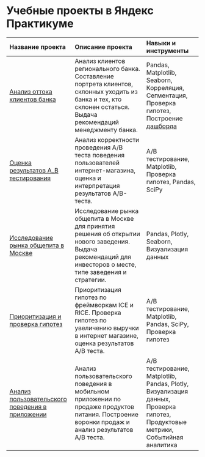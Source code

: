 # Учебные проекты в Яндекс Практикуме


| **Название проекта**  | **Описание проекта**  | **Навыки и инструменты** |
|:------------- |:---------------| :-------------|
|[Анализ оттока клиентов банка](https://github.com/zverevs/Educational-projects-Yandex/tree/main/%D0%9F%D1%80%D0%BE%D0%B5%D0%BA%D1%82%201.%20%D0%90%D0%BD%D0%B0%D0%BB%D0%B8%D0%B7%20%D0%BE%D1%82%D1%82%D0%BE%D0%BA%D0%B0%20%D0%BA%D0%BB%D0%B8%D0%B5%D0%BD%D1%82%D0%BE%D0%B2%20%D0%B1%D0%B0%D0%BD%D0%BA%D0%B0 "Анализ оттока клиентов банка")| Анализ клиентов регионального банка. Составление портрета клиентов, склонных уходить из банка и тех, кто склонен остаться. Выдача рекомендаций менеджменту банка. | Pandas, Matplotlib, Seaborn, Корреляция, Сегментация, Проверка гипотез, Построение [дашборда](https://public.tableau.com/shared/MPGRKHNJ6?:display_count=n&:origin=viz_share_link "дашборда")  |
| [Оценка результатов A_В тестирования](https://github.com/zverevs/Educational-projects-Yandex/tree/main/%D0%9F%D1%80%D0%BE%D0%B5%D0%BA%D1%82%202.%20%D0%9E%D1%86%D0%B5%D0%BD%D0%BA%D0%B0%20%D1%80%D0%B5%D0%B7%D1%83%D0%BB%D1%8C%D1%82%D0%B0%D1%82%D0%BE%D0%B2%20A_%D0%92%20%D1%82%D0%B5%D1%81%D1%82%D0%B8%D1%80%D0%BE%D0%B2%D0%B0%D0%BD%D0%B8%D1%8F "Оценка результатов A_В тестирования") | Анализ корректности проведения А/В теста поведения пользователей интернет-магазина, оценка и интерпретация результатов А/В-теста.  | A/B тестирование, Matplotlib, Проверка гипотез, Pandas, SciPy|
| [Исследование рынка общепита в Москве](https://github.com/zverevs/Educational-projects-Yandex/tree/main/%D0%9F%D1%80%D0%BE%D0%B5%D0%BA%D1%82%203.%20%D0%98%D1%81%D1%81%D0%BB%D0%B5%D0%B4%D0%BE%D0%B2%D0%B0%D0%BD%D0%B8%D1%8F%20%D1%80%D1%8B%D0%BD%D0%BA%D0%B0%20%D0%BE%D0%B1%D1%89%D0%B5%D0%BF%D0%B8%D1%82%D0%B0%20%D0%B2%20%D0%9C%D0%BE%D1%81%D0%BA%D0%B2%D0%B5 "Исследование рынка общепита в Москве") | Исследование рынка общепита в Москве для принятия решения об открытии нового заведения. Выдача рекомендаций для инвесторов о месте, типе заведения и стратегии. | Pandas, Plotly, Seaborn, Визуализация данных |
| [Приоритизация и проверка гипотез](https://github.com/zverevs/Educational-projects-Yandex/tree/main/%D0%9F%D1%80%D0%BE%D0%B5%D0%BA%D1%82%204.%20%D0%9F%D1%80%D0%B8%D0%BE%D1%80%D0%B8%D1%82%D0%B8%D0%B7%D0%B0%D1%86%D0%B8%D1%8F%20%D0%B8%20%D0%BF%D1%80%D0%BE%D0%B2%D0%B5%D1%80%D0%BA%D0%B0%20%D0%B3%D0%B8%D0%BF%D0%BE%D1%82%D0%B5%D0%B7 "Приоритизация и проверка гипотез") | Приоритизация гипотез по фреймворкам ICE и RICE. Проверка гипотез по увеличению выручки в интернет магазине, оценка результатов A/B теста. | A/B тестирование, Matplotlib, Pandas, SciPy, Проверка гипотез|
| [Анализ пользовательского поведения в приложении](https://github.com/zverevs/Educational-projects-Yandex/tree/main/%D0%9F%D1%80%D0%BE%D0%B5%D0%BA%D1%82%205.%20%D0%90%D0%BD%D0%B0%D0%BB%D0%B8%D0%B7%20%D0%BF%D0%BE%D0%BB%D1%8C%D0%B7%D0%BE%D0%B2%D0%B0%D1%82%D0%B5%D0%BB%D1%8C%D1%81%D0%BA%D0%BE%D0%B3%D0%BE%20%D0%BF%D0%BE%D0%B2%D0%B5%D0%B4%D0%B5%D0%BD%D0%B8%D1%8F%20%D0%B2%20%D0%BF%D1%80%D0%B8%D0%BB%D0%BE%D0%B6%D0%B5%D0%BD%D0%B8%D0%B8 "Анализ пользовательского поведения в приложении") | Анализ пользовательского поведения в мобильном приложении по продаже продуктов питания. Построение воронки продаж и анализ результатов А/В теста. | A/B тестирование, Matplotlib, Pandas, Plotly, Визуализация данных, Проверка гипотез, Продуктовые метрики, Событийная аналитика |

